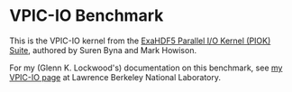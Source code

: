 VPIC-IO Benchmark
================================================================================

This is the VPIC-IO kernel from the [ExaHDF5 Parallel I/O Kernel (PIOK)
Suite][1], authored by Suren Byna and Mark Howison.

For my (Glenn K. Lockwood's) documentation on this benchmark, see [my VPIC-IO
page][2] at Lawrence Berkeley National Laboratory.

[1]: https://sdm.lbl.gov/exahdf5/software.html
[2]: https://sites.google.com/a/lbl.gov/glennklockwood/benchmarks-tools/vpic-io-benchmark
